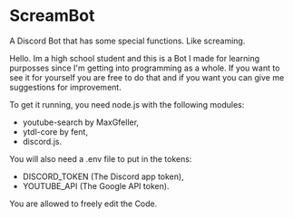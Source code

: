 # ScreamBot
A Discord Bot that has some special functions. Like screaming.

Hello. Im a high school student and this is a Bot I made for learning purposses since I'm getting into programming as a whole.
If you want to see it for yourself you are free to do that and if you want you can give me suggestions for improvement.

To get it running, you need node.js with the following modules: 
- youtube-search by MaxGfeller,
- ytdl-core by fent,
- discord.js.

You will also need a .env file to put in the tokens:
- DISCORD_TOKEN (The Discord app token),
- YOUTUBE_API (The Google API token).

You are allowed to freely edit the Code.
